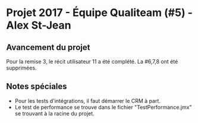 # Projet 2017 - Équipe Qualiteam (#5) - Alex St-Jean
 
## Avancement du projet
Pour la remise 3, le récit utilisateur 11 a été complété. La #6,7,8 ont été supprimées.

## Notes spéciales
- Pour les tests d'intégrations, il faut démarrer le CRM à part.
- Le test de performance se trouve dans le fichier "TestPerformance.jmx" se trouvant à la racine du projet.